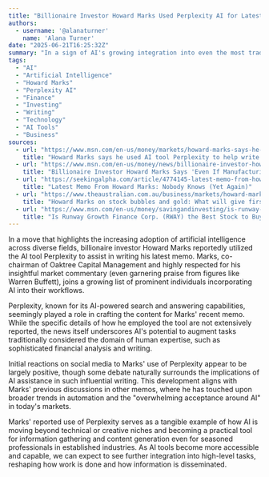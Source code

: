 ```yaml
---
title: "Billionaire Investor Howard Marks Used Perplexity AI for Latest Memo"
authors:
  - username: '@alanaturner'
    name: 'Alana Turner'
date: "2025-06-21T16:25:32Z"
summary: "In a sign of AI's growing integration into even the most traditional fields, billionaire investor Howard Marks reportedly used the AI-powered search engine Perplexity to help draft his latest influential memo."
tags:
  - "AI"
  - "Artificial Intelligence"
  - "Howard Marks"
  - "Perplexity AI"
  - "Finance"
  - "Investing"
  - "Writing"
  - "Technology"
  - "AI Tools"
  - "Business"
sources:
  - url: "https://www.msn.com/en-us/money/markets/howard-marks-says-he-used-ai-tool-perplexity-to-help-write-his-latest-memo/ar-AA1H8LEu"
    title: "Howard Marks says he used AI tool Perplexity to help write his latest memo"
  - url: "https://www.msn.com/en-us/money/news/billionaire-investor-howard-marks-says-even-if-manufacturing-in-america-is-nostalgic-and-symbolic-it-isnt-economically-viable/ar-AA1H6etg"
    title: "Billionaire Investor Howard Marks Says 'Even If Manufacturing In America Is Nostalgic And Symbolic, It Isn't Economically Viable'"
  - url: "https://seekingalpha.com/article/4774145-latest-memo-from-howard-marks-nobody-knows-yet-again"
    title: "Latest Memo From Howard Marks: Nobody Knows (Yet Again)"
  - url: "https://www.theaustralian.com.au/business/markets/howard-marks-on-stock-bubbles-and-gold-what-will-give-first/news-story/714359e74a9b7051624a8f2d5d2ff19a"
    title: "Howard Marks on stock bubbles and gold: What will give first?"
  - url: "https://www.msn.com/en-us/money/savingandinvesting/is-runway-growth-finance-corp-rway-the-best-stock-to-buy-according-to-howard-marks-oaktree-capital-management/ar-AA1C23LW"
    title: "Is Runway Growth Finance Corp. (RWAY) the Best Stock to Buy According to Howard Marks' Oaktree Capital Management?"
---
```


In a move that highlights the increasing adoption of artificial intelligence across diverse fields, billionaire investor Howard Marks reportedly utilized the AI tool Perplexity to assist in writing his latest memo. Marks, co-chairman of Oaktree Capital Management and highly respected for his insightful market commentary (even garnering praise from figures like Warren Buffett), joins a growing list of prominent individuals incorporating AI into their workflows.

Perplexity, known for its AI-powered search and answering capabilities, seemingly played a role in crafting the content for Marks' recent memo. While the specific details of how he employed the tool are not extensively reported, the news itself underscores AI's potential to augment tasks traditionally considered the domain of human expertise, such as sophisticated financial analysis and writing.

Initial reactions on social media to Marks' use of Perplexity appear to be largely positive, though some debate naturally surrounds the implications of AI assistance in such influential writing. This development aligns with Marks' previous discussions in other memos, where he has touched upon broader trends in automation and the "overwhelming acceptance around AI" in today's markets.

Marks' reported use of Perplexity serves as a tangible example of how AI is moving beyond technical or creative niches and becoming a practical tool for information gathering and content generation even for seasoned professionals in established industries. As AI tools become more accessible and capable, we can expect to see further integration into high-level tasks, reshaping how work is done and how information is disseminated.
